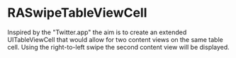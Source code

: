 RASwipeTableViewCell
====================

Inspired by the "Twitter.app" the aim is to create an extended UITableViewCell that would allow for two content views on the same table cell. Using the right-to-left swipe the second content view will be displayed.
